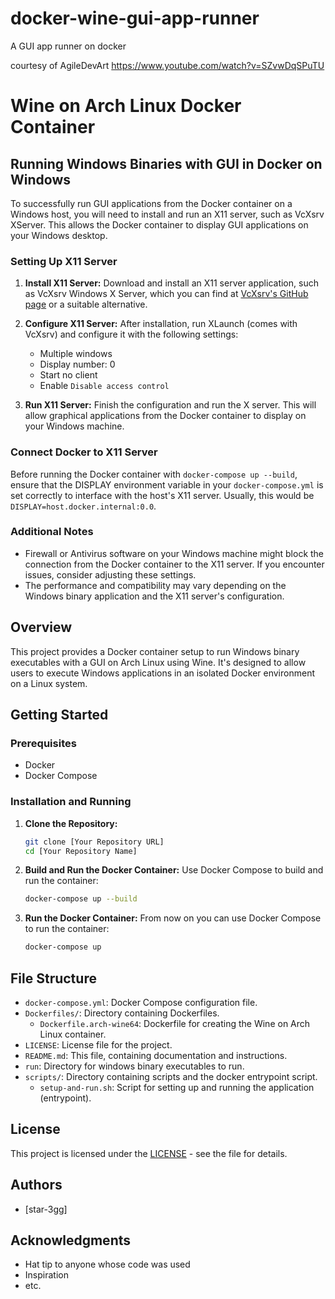 # docker-wine-gui-app-runner
A GUI app runner on docker

courtesy of AgileDevArt https://www.youtube.com/watch?v=SZvwDqSPuTU

<!-- 
Install VcXsrv XServer or another XServer on Windows
Start wine Docker Container
Install and Run a Windows app inside a Docker Container
Use winetricks in a Docker Container
-->

# Wine on Arch Linux Docker Container

## Running Windows Binaries with GUI in Docker on Windows

To successfully run GUI applications from the Docker container on a Windows host, you will need to install and run an X11 server, such as VcXsrv XServer. This allows the Docker container to display GUI applications on your Windows desktop.

### Setting Up X11 Server

1. **Install X11 Server:**
   Download and install an X11 server application, such as VcXsrv Windows X Server, which you can find at [VcXsrv's GitHub page](https://github.com/ArcticaProject/vcxsrv) or a suitable alternative.

2. **Configure X11 Server:**
   After installation, run XLaunch (comes with VcXsrv) and configure it with the following settings:
   - Multiple windows
   - Display number: 0
   - Start no client
   - Enable `Disable access control`

3. **Run X11 Server:**
   Finish the configuration and run the X server. This will allow graphical applications from the Docker container to display on your Windows machine.

### Connect Docker to X11 Server

Before running the Docker container with `docker-compose up --build`, ensure that the DISPLAY environment variable in your `docker-compose.yml` is set correctly to interface with the host's X11 server. Usually, this would be `DISPLAY=host.docker.internal:0.0`.

### Additional Notes

- Firewall or Antivirus software on your Windows machine might block the connection from the Docker container to the X11 server. If you encounter issues, consider adjusting these settings.
- The performance and compatibility may vary depending on the Windows binary application and the X11 server's configuration.

## Overview
This project provides a Docker container setup to run Windows binary executables with a GUI on Arch Linux using Wine. It's designed to allow users to execute Windows applications in an isolated Docker environment on a Linux system.

## Getting Started

### Prerequisites
- Docker
- Docker Compose

### Installation and Running

1. **Clone the Repository:**
   ```bash
   git clone [Your Repository URL]
   cd [Your Repository Name]
   ```

2. **Build and Run the Docker Container:**
   Use Docker Compose to build and run the container:
   ```bash
   docker-compose up --build
   ```

2. **Run the Docker Container:**
   From now on you can use Docker Compose to run the container:
   ```bash
   docker-compose up
   ```

## File Structure
- `docker-compose.yml`: Docker Compose configuration file.
- `Dockerfiles/`: Directory containing Dockerfiles.
  - `Dockerfile.arch-wine64`: Dockerfile for creating the Wine on Arch Linux container.
- `LICENSE`: License file for the project.
- `README.md`: This file, containing documentation and instructions.
- `run`: Directory for windows binary executables to run.
- `scripts/`: Directory containing scripts and the docker entrypoint script.
  - `setup-and-run.sh`: Script for setting up and running the application (entrypoint).

## License
This project is licensed under the [LICENSE](LICENSE) - see the file for details.

## Authors
- [star-3gg]

## Acknowledgments
- Hat tip to anyone whose code was used
- Inspiration
- etc.
